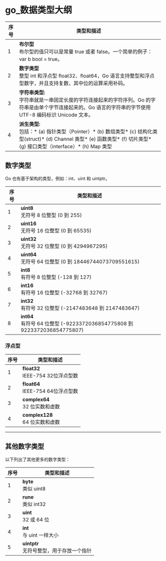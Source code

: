 # go_数据类型大纲

|序号|类型和描述|
| ------| -----------------------------------------------------------------------------------------------------------------------------------------------------------------------------------|
|1|**布尔型**<br />布尔型的值只可以是常量 true 或者 false。一个简单的例子：var b bool = true。|
|2|**数字类型**<br />整型 int 和浮点型 float32、float64，Go 语言支持整型和浮点型数字，并且支持复数，其中位的运算采用补码。|
|3|**字符串类型:**<br />字符串就是一串固定长度的字符连接起来的字符序列。Go 的字符串是由单个字节连接起来的。Go 语言的字符串的字节使用 UTF-8 编码标识 Unicode 文本。|
|4|**派生类型:**<br />包括：* (a) 指针类型（Pointer）* (b) 数组类型* (c) 结构化类型(struct)* (d) Channel 类型* (e) 函数类型* (f) 切片类型* (g) 接口类型（interface）* (h) Map 类型|

## 数字类型

Go 也有基于架构的类型，例如：int、uint 和 uintptr。

|序号|类型和描述|
| ------| ---------------------------------------------------------------------------------|
|1|**uint8**<br />无符号 8 位整型 (0 到 255)|
|2|**uint16**<br />无符号 16 位整型 (0 到 65535)|
|3|**uint32**<br />无符号 32 位整型 (0 到 4294967295)|
|4|**uint64**<br />无符号 64 位整型 (0 到 18446744073709551615)|
|5|**int8**<br />有符号 8 位整型 (-128 到 127)|
|6|**int16**<br />有符号 16 位整型 (-32768 到 32767)|
|7|**int32**<br />有符号 32 位整型 (-2147483648 到 2147483647)|
|8|**int64**<br />有符号 64 位整型 (-9223372036854775808 到 9223372036854775807)|

### 浮点型

|序号|类型和描述|
| ------| ------------------------------------------|
|1|**float32**<br />IEEE-754 32位浮点型数|
|2|**float64**<br />IEEE-754 64位浮点型数|
|3|**complex64**<br />32 位实数和虚数|
|4|**complex128**<br />64 位实数和虚数|

---

## 其他数字类型

以下列出了其他更多的数字类型：

|序号|类型和描述|
| ------| -------------------------------------------------|
|1|**byte**<br />类似 uint8|
|2|**rune**<br />类似 int32|
|3|**uint**<br />32 或 64 位|
|4|**int**<br />与 uint 一样大小|
|5|**uintptr**<br />无符号整型，用于存放一个指针|
